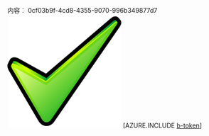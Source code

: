 内容︰ 0cf03b9f-4cd8-4355-9070-996b349877d7![图像](9f5cdd7a-f7bf-44be-a537-4ac988d6c0de.png)
[AZURE.INCLUDE [b-token](2308829f-df9e-49b8-a8de-564db6e57649.md)]
